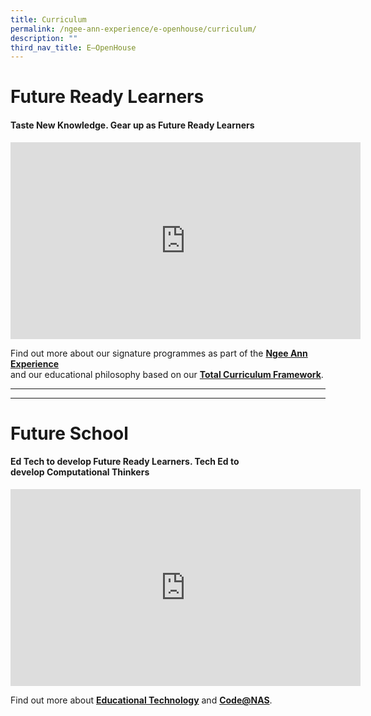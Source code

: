 ```yaml
---
title: Curriculum
permalink: /ngee-ann-experience/e-openhouse/curriculum/
description: ""
third_nav_title: E–OpenHouse
---
```

# Future Ready Learners


#### **Taste New Knowledge.  Gear up as Future Ready Learners**

<iframe width="560" height="315" src="https://www.youtube.com/embed/rCYOb8Vm6Uk" title="YouTube video player" frameborder="0" allow="accelerometer; autoplay; clipboard-write; encrypted-media; gyroscope; picture-in-picture; web-share" allowfullscreen></iframe>

Find out more about our signature programmes as part of the [**Ngee Ann Experience**](/ngee-ann-experience)  
and our educational philosophy based on our [**Total Curriculum Framework**](/files/NAS%20Philosophy.pdf).

<hr><hr>

# Future School


#### **Ed Tech** to develop **Future Ready Learners. Tech Ed** to develop **Computational Thinkers**

<iframe width="560" height="315" src="https://www.youtube.com/embed/234UnA5zb7w" title="YouTube video player" frameborder="0" allow="accelerometer; autoplay; clipboard-write; encrypted-media; gyroscope; picture-in-picture; web-share" allowfullscreen></iframe>

Find out more about [**Educational Technology**](/curriculum/educational-technology-in-nas) and [**Code@NAS**](/curriculum/educational-technology-in-nas/code-at-nas).

